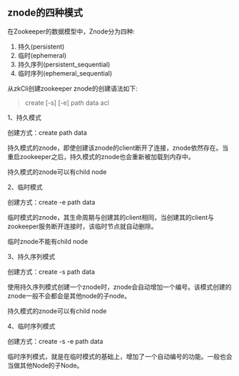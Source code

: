 ## znode的四种模式

在Zookeeper的数据模型中，Znode分为四种:

1. 持久(persistent)
2. 临时(ephemeral)
3. 持久序列(persistent_sequential)
4. 临时序列(ephemeral_sequential)

从zkCli创建zookeeper znode的创建语法如下:

>create [-s] [-e] path data acl



1、持久模式

创建方式：create path data

持久模式的znode，即使创建该znode的client断开了连接，znode依然存在。当重启zookeeper之后，持久模式的znode也会重新被加载到内存中。

持久模式的znode可以有child node



2、临时模式

创建方式：create -e path data

临时模式的znode，其生命周期与创建其的client相同，当创建其的client与zookeeper服务断开连接时，该临时节点就自动删除。

临时znode不能有child node



3、持久序列模式

创建方式：create -s path data

使用持久序列模式创建一个znode时，znode会自动增加一个编号。该模式创建的znode一般不会都会是其他node的子node。

持久模式的znode可以有child node



4、临时序列模式

创建方式：create -s -e path data

临时序列模式，就是在临时模式的基础上，增加了一个自动编号的功能。一般也会当做其他Node的子Node。